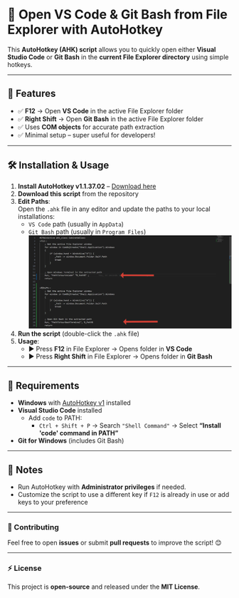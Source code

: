 # 🚀 Open VS Code & Git Bash from File Explorer with AutoHotkey

This **AutoHotkey (AHK) script** allows you to quickly open either **Visual Studio Code** or **Git Bash** in the **current File Explorer directory** using simple hotkeys.

---

## 🔹 Features
- ✅ **F12** → Open **VS Code** in the active File Explorer folder  
- ✅ **Right Shift** → Open **Git Bash** in the active File Explorer folder  
- ✅ Uses **COM objects** for accurate path extraction  
- ✅ Minimal setup – super useful for developers!

---

## 🛠 Installation & Usage

1. **Install AutoHotkey v1.1.37.02** – [Download here](https://www.autohotkey.com/)  
2. **Download this script** from the repository  
3. **Edit Paths**:  
   Open the `.ahk` file in any editor and update the paths to your local installations:
   - `VS Code` path (usually in `AppData`)
   - `Git Bash` path (usually in `Program Files`)
   ![path](images/path.png)
4. **Run the script** (double-click the `.ahk` file)  
5. **Usage**:
   - ▶️ Press **F12** in File Explorer → Opens folder in **VS Code**
   - ▶️ Press **Right Shift** in File Explorer → Opens folder in **Git Bash**

---

## 📌 Requirements

- **Windows** with [AutoHotkey v1](https://www.autohotkey.com/) installed  
- **Visual Studio Code** installed  
  - Add `code` to PATH:
    - `Ctrl + Shift + P` → Search `"Shell Command"` → Select **“Install 'code' command in PATH”**
- **Git for Windows** (includes Git Bash)

---


## 🎯 Notes
- Run AutoHotkey with **Administrator privileges** if needed.  
- Customize the script to use a different key if `F12` is already in use or add keys to your preference

---

### 🔗 Contributing
Feel free to open **issues** or submit **pull requests** to improve the script! 😊  

---

### ⚡ License
This project is **open-source** and released under the **MIT License**.
